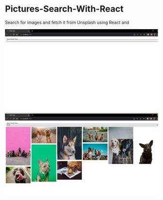 # Pictures-Search-With-React
Search for images and fetch it from Unsplash using React and 

![](screenshots/1.png)
![](screenshots/2.png)

